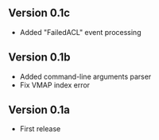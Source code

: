 ## Version 0.1c
* Added "FailedACL" event processing

## Version 0.1b
* Added command-line arguments parser
* Fix VMAP index error

## Version 0.1a
* First release